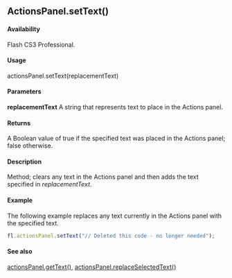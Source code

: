 ## ActionsPanel.setText()

#### Availability

Flash CS3 Professional.

#### Usage

actionsPanel.setText(replacementText)

#### Parameters

**replacementText** A string that represents text to place in the Actions panel.

#### Returns

A Boolean value of true if the specified text was placed in the Actions panel; false otherwise.

#### Description

Method; clears any text in the Actions panel and then adds the text specified in *replacementText*.

#### Example

The following example replaces any text currently in the Actions panel with the specified text.

```javascript
fl.actionsPanel.setText("// Deleted this code - no longer needed");
```

#### See also

[actionsPanel.getText()](../actionsPanel_object/actionsPane3.md), [actionsPanel.replaceSelectedText()](../actionsPanel_object/actionsPane5.md)
